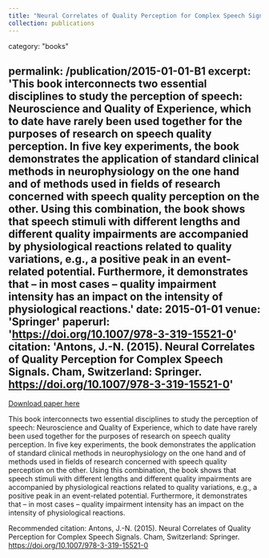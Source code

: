 ```yaml
---
title: "Neural Correlates of Quality Perception for Complex Speech Signals"
collection: publications
---
```

category: "books"

permalink: /publication/2015-01-01-B1
excerpt: 'This book interconnects two essential disciplines to study the perception of speech: Neuroscience and Quality of Experience, which to date have rarely been used together for the purposes of research on speech quality perception. In five key experiments, the book demonstrates the application of standard clinical methods in neurophysiology on the one hand and of methods used in fields of research concerned with speech quality perception on the other. Using this combination, the book shows that speech stimuli with different lengths and different quality impairments are accompanied by physiological reactions related to quality variations, e.g., a positive peak in an event-related potential. Furthermore, it demonstrates that – in most cases – quality impairment intensity has an impact on the intensity of physiological reactions.'
date: 2015-01-01
venue: 'Springer'
paperurl: 'https://doi.org/10.1007/978-3-319-15521-0'
citation: 'Antons, J.-N. (2015). Neural Correlates of Quality Perception for Complex Speech Signals. Cham, Switzerland: Springer. https://doi.org/10.1007/978-3-319-15521-0'
---

<a href='https://doi.org/10.1007/978-3-319-15521-0'>Download paper here</a>

This book interconnects two essential disciplines to study the perception of speech: Neuroscience and Quality of Experience, which to date have rarely been used together for the purposes of research on speech quality perception. In five key experiments, the book demonstrates the application of standard clinical methods in neurophysiology on the one hand and of methods used in fields of research concerned with speech quality perception on the other. Using this combination, the book shows that speech stimuli with different lengths and different quality impairments are accompanied by physiological reactions related to quality variations, e.g., a positive peak in an event-related potential. Furthermore, it demonstrates that – in most cases – quality impairment intensity has an impact on the intensity of physiological reactions.

Recommended citation: Antons, J.-N. (2015). Neural Correlates of Quality Perception for Complex Speech Signals. Cham, Switzerland: Springer. https://doi.org/10.1007/978-3-319-15521-0